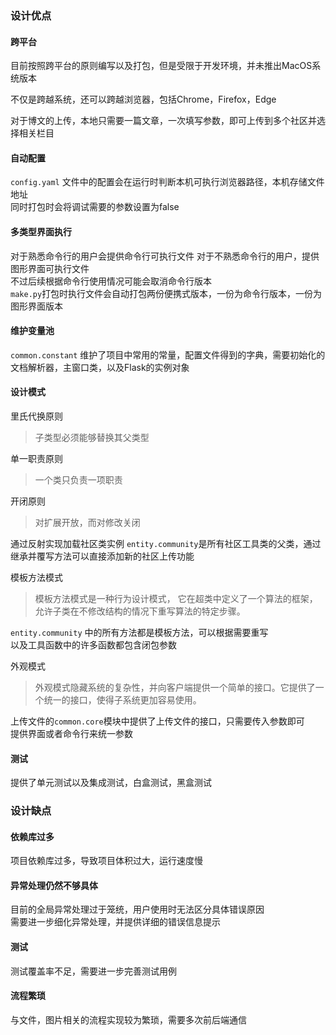 ### 设计优点

#### 跨平台

目前按照跨平台的原则编写以及打包，但是受限于开发环境，并未推出MacOS系统版本  

不仅是跨越系统，还可以跨越浏览器，包括Chrome，Firefox，Edge  

对于博文的上传，本地只需要一篇文章，一次填写参数，即可上传到多个社区并选择相关栏目


#### 自动配置
`config.yaml` 文件中的配置会在运行时判断本机可执行浏览器路径，本机存储文件地址  
同时打包时会将调试需要的参数设置为false  

#### 多类型界面执行

对于熟悉命令行的用户会提供命令行可执行文件
对于不熟悉命令行的用户，提供图形界面可执行文件  
不过后续根据命令行使用情况可能会取消命令行版本  
`make.py`打包时执行文件会自动打包两份便携式版本，一份为命令行版本，一份为图形界面版本  

#### 维护变量池
`common.constant` 维护了项目中常用的常量，配置文件得到的字典，需要初始化的文档解析器，主窗口类，以及Flask的实例对象  

#### 设计模式

里氏代换原则
> 子类型必须能够替换其父类型

单一职责原则
> 一个类只负责一项职责

开闭原则
> 对扩展开放，而对修改关闭


通过反射实现加载社区类实例
`entity.community`是所有社区工具类的父类，通过继承并覆写方法可以直接添加新的社区上传功能  

模板方法模式
> 模板方法模式是一种行为设计模式， 它在超类中定义了一个算法的框架， 允许子类在不修改结构的情况下重写算法的特定步骤。

`entity.community` 中的所有方法都是模板方法，可以根据需要重写  
以及工具函数中的许多函数都包含闭包参数  


外观模式  
> 外观模式隐藏系统的复杂性，并向客户端提供一个简单的接口。它提供了一个统一的接口，使得子系统更加容易使用。

上传文件的`common.core`模块中提供了上传文件的接口，只需要传入参数即可  
提供界面或者命令行来统一参数  

#### 测试

提供了单元测试以及集成测试，白盒测试，黑盒测试  

### 设计缺点

#### 依赖库过多

项目依赖库过多，导致项目体积过大，运行速度慢  

#### 异常处理仍然不够具体

目前的全局异常处理过于笼统，用户使用时无法区分具体错误原因  
需要进一步细化异常处理，并提供详细的错误信息提示  

#### 测试

测试覆盖率不足，需要进一步完善测试用例  

#### 流程繁琐

与文件，图片相关的流程实现较为繁琐，需要多次前后端通信


